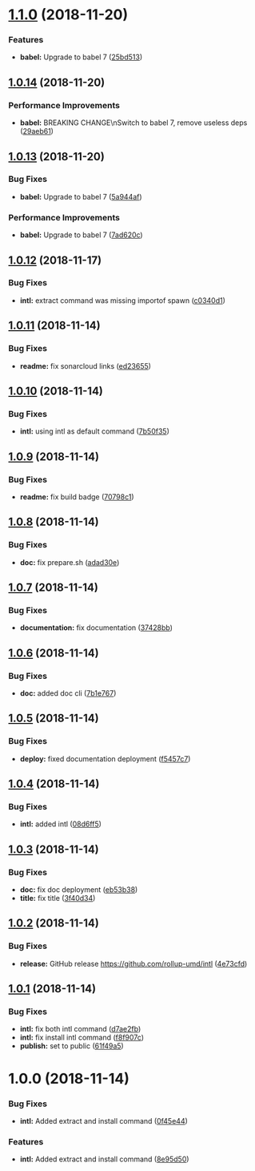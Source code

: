 # [1.1.0](https://github.com/rollup-umd/intl/compare/v1.0.14...v1.1.0) (2018-11-20)


### Features

* **babel:** Upgrade to babel 7 ([25bd513](https://github.com/rollup-umd/intl/commit/25bd513))

## [1.0.14](https://github.com/rollup-umd/intl/compare/v1.0.13...v1.0.14) (2018-11-20)


### Performance Improvements

* **babel:** BREAKING CHANGE\nSwitch to babel 7, remove useless deps ([29aeb61](https://github.com/rollup-umd/intl/commit/29aeb61))

## [1.0.13](https://github.com/rollup-umd/intl/compare/v1.0.12...v1.0.13) (2018-11-20)


### Bug Fixes

* **babel:** Upgrade to babel 7 ([5a944af](https://github.com/rollup-umd/intl/commit/5a944af))


### Performance Improvements

* **babel:** Upgrade to babel 7 ([7ad620c](https://github.com/rollup-umd/intl/commit/7ad620c))

## [1.0.12](https://github.com/rollup-umd/intl/compare/v1.0.11...v1.0.12) (2018-11-17)


### Bug Fixes

* **intl:** extract command was missing importof spawn ([c0340d1](https://github.com/rollup-umd/intl/commit/c0340d1))

## [1.0.11](https://github.com/rollup-umd/intl/compare/v1.0.10...v1.0.11) (2018-11-14)


### Bug Fixes

* **readme:** fix sonarcloud links ([ed23655](https://github.com/rollup-umd/intl/commit/ed23655))

## [1.0.10](https://github.com/rollup-umd/intl/compare/v1.0.9...v1.0.10) (2018-11-14)


### Bug Fixes

* **intl:** using intl as default command ([7b50f35](https://github.com/rollup-umd/intl/commit/7b50f35))

## [1.0.9](https://github.com/rollup-umd/intl/compare/v1.0.8...v1.0.9) (2018-11-14)


### Bug Fixes

* **readme:** fix build badge ([70798c1](https://github.com/rollup-umd/intl/commit/70798c1))

## [1.0.8](https://github.com/rollup-umd/intl/compare/v1.0.7...v1.0.8) (2018-11-14)


### Bug Fixes

* **doc:** fix prepare.sh ([adad30e](https://github.com/rollup-umd/intl/commit/adad30e))

## [1.0.7](https://github.com/rollup-umd/intl/compare/v1.0.6...v1.0.7) (2018-11-14)


### Bug Fixes

* **documentation:** fix documentation ([37428bb](https://github.com/rollup-umd/intl/commit/37428bb))

## [1.0.6](https://github.com/rollup-umd/intl/compare/v1.0.5...v1.0.6) (2018-11-14)


### Bug Fixes

* **doc:** added doc cli ([7b1e767](https://github.com/rollup-umd/intl/commit/7b1e767))

## [1.0.5](https://github.com/rollup-umd/intl/compare/v1.0.4...v1.0.5) (2018-11-14)


### Bug Fixes

* **deploy:** fixed documentation deployment ([f5457c7](https://github.com/rollup-umd/intl/commit/f5457c7))

## [1.0.4](https://github.com/rollup-umd/intl/compare/v1.0.3...v1.0.4) (2018-11-14)


### Bug Fixes

* **intl:** added intl ([08d6ff5](https://github.com/rollup-umd/intl/commit/08d6ff5))

## [1.0.3](https://github.com/rollup-umd/intl/compare/v1.0.2...v1.0.3) (2018-11-14)


### Bug Fixes

* **doc:** fix doc deployment ([eb53b38](https://github.com/rollup-umd/intl/commit/eb53b38))
* **title:** fix title ([3f40d34](https://github.com/rollup-umd/intl/commit/3f40d34))

## [1.0.2](https://github.com/rollup-umd/intl/compare/v1.0.1...v1.0.2) (2018-11-14)


### Bug Fixes

* **release:** GitHub release https://github.com/rollup-umd/intl ([4e73cfd](https://github.com/rollup-umd/intl/commit/4e73cfd))

## [1.0.1](https://module.kopaxgroup.com/rollup-umd/rollup-umd-intl/compare/v1.0.0...v1.0.1) (2018-11-14)


### Bug Fixes

* **intl:** fix both intl command ([d7ae2fb](https://module.kopaxgroup.com/rollup-umd/rollup-umd-intl/commit/d7ae2fb))
* **intl:** fix install intl command ([f8f907c](https://module.kopaxgroup.com/rollup-umd/rollup-umd-intl/commit/f8f907c))
* **publish:** set to public ([61f49a5](https://module.kopaxgroup.com/rollup-umd/rollup-umd-intl/commit/61f49a5))

# 1.0.0 (2018-11-14)


### Bug Fixes

* **intl:** Added extract and install command ([0f45e44](https://module.kopaxgroup.com/rollup-umd/rollup-umd-intl/commit/0f45e44))


### Features

* **intl:** Added extract and install command ([8e95d50](https://module.kopaxgroup.com/rollup-umd/rollup-umd-intl/commit/8e95d50))
